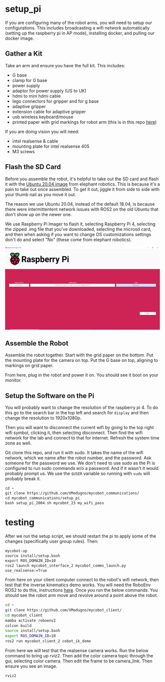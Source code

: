 # setup_pi
If you are configuring many of the robot arms, you will need to setup our configurations. This includes broadcasting a wifi network automatically (setting up the raspberry pi in AP mode), installing docker, and pulling our docker image.

## Gather a Kit

Take an arm and ensure you have the full kit. This includes:
* G base
* clamp for G base
* power supply
* adaptor for power supply (US to UK)
* hdmi to mini hdmi cable
* lego connectors for gripper and for g base
* adaptive gripper
* extension cable for adaptive gripper
* usb wireless keyboard/mouse
* printed paper with grid markings for robot arm (this is in this repo [here](https://github.com/VModugno/MycobotProps))

If you are doing vision you will need:
* intel realsense  & cable
* mounting plate for intel realsense 405
* M3 screws

## Flash the SD Card

Before you assemble the robot, it's helpful to take out the SD card and flash it with the [Ubuntu 20.04 image](https://www.elephantrobotics.com/en/downloads/) from elephant robotics. This is because it's a pain to take out once assembled. To get it out, jiggle it from side to side with your thumb nail as you move it out.

The reason we use Ubuntu 20.04, instead of the default 18.04, is because there were intermittentent network issues with ROS2 on the old Ubuntu that don't show up on the newer one.

We use Raspberry Pi Imager to flash it, selecting Raspberry Pi 4, selecting the zipped .img file that you've downloaded, selecting the microsd card, and then when asking if you want to change OS customizations settings don't do and select "No" (these come from elephant robotics).

![pi_imager](./pi_imager.PNG)

## Assemble the Robot
Assemble the robot together. Start with the grid paper on the bottom. Put the mounting plate for the camera on top. Put the G base on top, aligning to markings on grid paper.

From here, plug in the robot and power it on. You should see it boot on your monitor.

## Setup the Software on the Pi

You will probably want to change the resolution of the raspberry pi 4. To do this go to the search bar in the top left and search for `display` and then change the resolution to 1920x1080p.

Then you will want to disconnect the current wifi by going to the top right wifi symbol, clicking it, then selecting disconnect. Then find the wifi network for the lab and connect to that for internet. Refresh the system time zone as well.

Git clone this repo, and run it with sudo. It takes the name of the wifi network, which we name after the robot number, and the password. Ask someone for the password we use. We don't need to use sudo as the Pi is configured to run sudo commands w/o a password. And if it wasn't it would probably prompt us. We use the `$USER` variable so running with `sudo` will probably break it.
```
cd ~
git clone https://github.com/VModugno/mycobot_communications/
cd mycobot_communications/setup_pi
bash setup_pi_2004.sh mycobot_23 my_wifi_pass
```

# testing
After we run the setup script, we should restart the pi to apply some of the changes (specifically user group rules). Then:

```
mycobot-up
source install/setup.bash
export ROS_DOMAIN_ID=10
ros2 launch mycobot_interface_2 mycobot_comms_launch.py use_realsense:=True
```

From here on your client computer connect to the robot's wifi network, then test that the inverse kinematics demo works. You will need the RoboEnv ROS2 to do this, instructions [here](https://github.com/VModugno/RoboEnv/). Once you run the below commands. You should see the robot arm move and revolve around a point above the robot.
```bash
cd ~
git clone https://github.com/VModugno/mycobot_client/
cd mycobot_client
mamba activate roboenv2
colcon build
source install/setup.bash
export ROS_DOMAIN_ID=10
ros2 run mycobot_client_2 cobot_ik_demo
```

From here we will test that the realsense camera works. Run the below command to bring up rviz2. Then add the color camera topic through the gui, selecting color camera. Then edit the frame to be camera_link. Then ensure you see an image.
```bash
rviz2
```